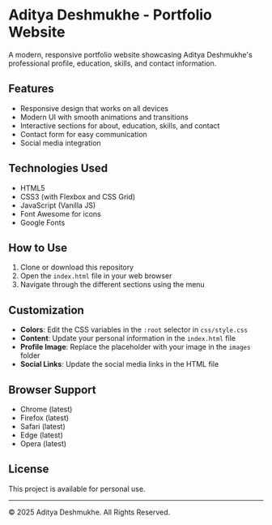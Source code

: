 # Aditya Deshmukhe - Portfolio Website

A modern, responsive portfolio website showcasing Aditya Deshmukhe's professional profile, education, skills, and contact information.

## Features

- Responsive design that works on all devices
- Modern UI with smooth animations and transitions
- Interactive sections for about, education, skills, and contact
- Contact form for easy communication
- Social media integration

## Technologies Used

- HTML5
- CSS3 (with Flexbox and CSS Grid)
- JavaScript (Vanilla JS)
- Font Awesome for icons
- Google Fonts

## How to Use

1. Clone or download this repository
2. Open the `index.html` file in your web browser
3. Navigate through the different sections using the menu

## Customization

- **Colors**: Edit the CSS variables in the `:root` selector in `css/style.css`
- **Content**: Update your personal information in the `index.html` file
- **Profile Image**: Replace the placeholder with your image in the `images` folder
- **Social Links**: Update the social media links in the HTML file

## Browser Support

- Chrome (latest)
- Firefox (latest)
- Safari (latest)
- Edge (latest)
- Opera (latest)

## License

This project is available for personal use.

---

© 2025 Aditya Deshmukhe. All Rights Reserved.
